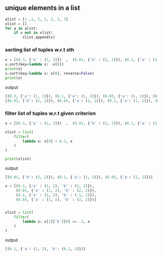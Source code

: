 ## unique elements in a list
```py
alist = [1 ,1, 2, 2, 2, 2, 3]
xlist = []
for a in alist:
    if x not in xlist:
        xlist.append(x)   
```

### sorting list of tuples w.r.t sth
```py
x = [(0.3, {'a' : (1, 2)})  ,  (0.01, {'b' : (2, 2)}), (0.1, {'a' : (1, 2)}), (0.03, {'a' : (1, 2)})]
x.sort(key=lambda x: -x[0])
print(x)
x.sort(key=lambda x: x[0], reverse=False)
print(x)
```
output
```py
[(0.3, {'a': (1, 2)}), (0.1, {'a': (1, 2)}), (0.03, {'a': (1, 2)}), (0.01, {'b': (2, 2)})]
[(0.01, {'b': (2, 2)}), (0.03, {'a': (1, 2)}), (0.1, {'a': (1, 2)}), (0.3, {'a': (1, 2)})]
```
### filter list of tuples w.r.t given criterion
```py
x = [(0.3, {'a' : (1, 2)})  ,  (0.01, {'b' : (2, 2)}), (0.1, {'a' : (1, 2)}), (0.03, {'a' : (1, 2)})]

xlist = list(
    filter(
        lambda x: x[0] < 0.2, x
    )
)

print(xlist)
```
output
```py
[(0.01, {'b': (2, 2)}), (0.1, {'a': (1, 2)}), (0.03, {'a': (1, 2)})]
```
```py
x = [(0.3, {'a' : (1, 2), 'b' : (2, 2)}),  
     (0.01, {'a' : (1, 2), 'b' : (2, 2)}), 
     (0.1, {'a' : (1, 2), 'b' : (.1, 2)}), 
     (0.03, {'a' : (1, 2), 'b' : (2, 2)})]


xlist = list(
    filter(
        lambda x: x[1]['b'][0] == .1, x
    )
)
```
output
```py
[(0.1, {'a': (1, 2), 'b': (0.1, 2)})]
```
